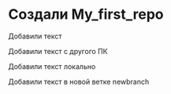 # Создали My_first_repo

Добавили текст

Добавили текст с другого ПК

Добавили текст локально

Добавили текст в новой ветке newbranch

